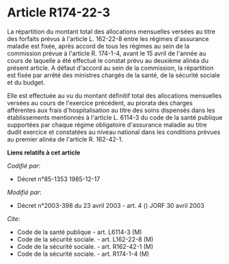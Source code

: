# Article R174-22-3

La répartition du montant total des allocations mensuelles versées au titre des forfaits prévus à l'article L. 162-22-8 entre
les régimes d'assurance maladie est fixée, après accord de tous les régimes au sein de la commission prévue à l'article R.
174-1-4, avant le 15 avril de l'année au cours de laquelle a été effectué le constat prévu au deuxième alinéa du présent
article. A défaut d'accord au sein de la commission, la répartition est fixée par arrêté des ministres chargés de la santé,
de la sécurité sociale et du budget.

Elle est effectuée au vu du montant définitif total des allocations mensuelles versées au cours de l'exercice précédent, au
prorata des charges afférentes aux frais d'hospitalisation au titre des soins dispensés dans les établissements mentionnés à
l'article L. 6114-3 du code de la santé publique supportées par chaque régime obligatoire d'assurance maladie au titre dudit
exercice et constatées au niveau national dans les conditions prévues au premier alinéa de l'article R. 162-42-1.

**Liens relatifs à cet article**

_Codifié par_:

  - Décret n°85-1353 1985-12-17

_Modifié par_:

  - Décret n°2003-398 du 23 avril 2003 - art. 4 () JORF 30 avril 2003

_Cite_:

  - Code de la santé publique - art. L6114-3 (M)
  - Code de la sécurité sociale. - art. L162-22-8 (M)
  - Code de la sécurité sociale. - art. R162-42-1 (M)
  - Code de la sécurité sociale. - art. R174-1-4 (M)
